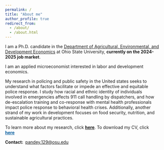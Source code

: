 ```yaml
---
permalink: /
title: "About me"
author_profile: true
redirect_from: 
  - /about/
  - /about.html
---
```

I am a Ph.D. candidate in the [Department of Agricultural, Environmental, and Development Economics](https://aede.osu.edu/home "Department of Agricultural, Environmental, and Development Economics") at Ohio State University, **currently on the 2024-2025 job market**. 

I am an applied microeconomist interested in labor and development economics. 

My research in policing and public safety in the United states seeks to understand what factors facilitate or impede an effective and equitable police response. I study how racial and ethnic identity of individuals involved in emergencies affects 911 call handling by dispatchers, and how de-escalation training and co-response with mental health professionals impact police response to behavioral health crises. Additionally, another strand of my work in development focuses on food security, nutrition, and sustainable agricultural practices. 

To learn more about my research, click [**here**](/publication_final/). To download my CV, click <a style="color:#055c9d;" href="/files/CV/Shinjini_CV.pdf"> <b>here</b></a>     

**Contact:**&ensp;pandey.129@osu.edu 

